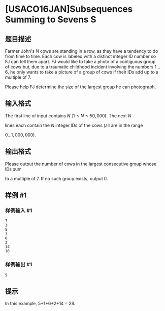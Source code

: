 # [USACO16JAN]Subsequences Summing to Sevens S

## 题目描述

Farmer John's $N$ cows are standing in a row, as they have a tendency to do from time to time.  Each cow is labeled with a distinct integer ID number so FJ can tell them apart. FJ would like to take a photo of a contiguous group of cows but, due to a traumatic  childhood incident involving the numbers $1 \ldots 6$, he only wants to take a picture of a group of cows if their IDs add up to a multiple of 7.


Please help FJ determine the size of the largest group he can photograph.


## 输入格式

The first line of input contains $N$ ($1 \leq N \leq 50,000$).  The next $N$

lines each contain the $N$ integer IDs of the cows (all are in the range

$0 \ldots 1,000,000$).

## 输出格式

Please output the number of cows in the largest consecutive group whose IDs sum

to a multiple of 7.  If no such group exists, output 0.

## 样例 #1

### 样例输入 #1

```
7
3
5
1
6
2
14
10
```

### 样例输出 #1

```
5
```

## 提示

In this example, 5+1+6+2+14 = 28.